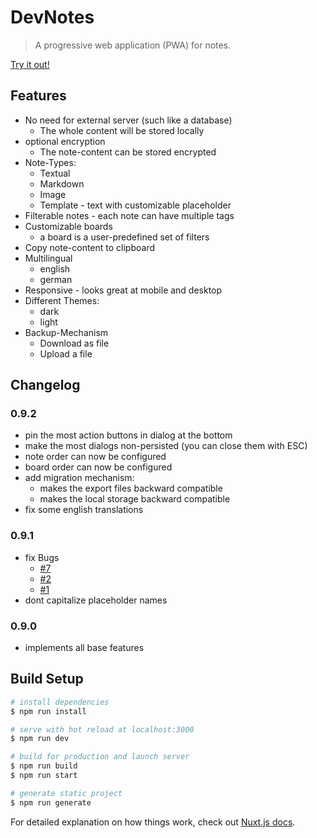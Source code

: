 # DevNotes

> A progressive web application (PWA) for notes.

[Try it out!](https://rainu.github.io/dev-notes/)

## Features
* No need for external server (such like a database)
    * The whole content will be stored locally
* optional encryption
    * The note-content can be stored encrypted
* Note-Types:
    * Textual
    * Markdown
    * Image
    * Template - text with customizable placeholder
* Filterable notes - each note can have multiple tags
* Customizable boards
    * a board is a user-predefined set of filters
* Copy note-content to clipboard
* Multilingual
    * english
    * german
* Responsive - looks great at mobile and desktop
* Different Themes:
    * dark
    * light
* Backup-Mechanism
    * Download as file
    * Upload a file
    
## Changelog

### 0.9.2
* pin the most action buttons in dialog at the bottom
* make the most dialogs non-persisted (you can close them with ESC)
* note order can now be configured
* board order can now be configured
* add migration mechanism:
    * makes the export files backward compatible
    * makes the local storage backward compatible
* fix some english translations

### 0.9.1
* fix Bugs
    * [#7](https://github.com/rainu/dev-notes/issues/7)
    * [#2](https://github.com/rainu/dev-notes/issues/2)
    * [#1](https://github.com/rainu/dev-notes/issues/1)
* dont capitalize placeholder names

### 0.9.0
* implements all base features

## Build Setup

``` bash
# install dependencies
$ npm run install

# serve with hot reload at localhost:3000
$ npm run dev

# build for production and launch server
$ npm run build
$ npm run start

# generate static project
$ npm run generate
```

For detailed explanation on how things work, check out [Nuxt.js docs](https://nuxtjs.org).
